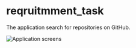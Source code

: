 # reqruitmment_task

The application search for repositories on GitHub.


<img src="https://github.com/summus2020/recruitment_task/images/screens.png" alt="Application screens" title="Application screens">